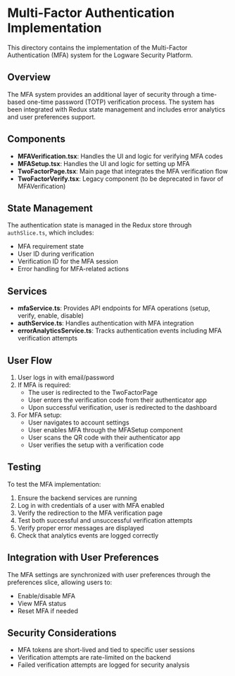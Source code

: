 # Multi-Factor Authentication Implementation

This directory contains the implementation of the Multi-Factor Authentication (MFA) system for the Logware Security Platform.

## Overview

The MFA system provides an additional layer of security through a time-based one-time password (TOTP) verification process. The system has been integrated with Redux state management and includes error analytics and user preferences support.

## Components

- **MFAVerification.tsx**: Handles the UI and logic for verifying MFA codes
- **MFASetup.tsx**: Handles the UI and logic for setting up MFA
- **TwoFactorPage.tsx**: Main page that integrates the MFA verification flow
- **TwoFactorVerify.tsx**: Legacy component (to be deprecated in favor of MFAVerification)

## State Management

The authentication state is managed in the Redux store through `authSlice.ts`, which includes:

- MFA requirement state
- User ID during verification
- Verification ID for the MFA session
- Error handling for MFA-related actions

## Services

- **mfaService.ts**: Provides API endpoints for MFA operations (setup, verify, enable, disable)
- **authService.ts**: Handles authentication with MFA integration
- **errorAnalyticsService.ts**: Tracks authentication events including MFA verification attempts

## User Flow

1. User logs in with email/password
2. If MFA is required:
   - The user is redirected to the TwoFactorPage
   - User enters the verification code from their authenticator app
   - Upon successful verification, user is redirected to the dashboard
3. For MFA setup:
   - User navigates to account settings
   - User enables MFA through the MFASetup component
   - User scans the QR code with their authenticator app
   - User verifies the setup with a verification code

## Testing

To test the MFA implementation:

1. Ensure the backend services are running
2. Log in with credentials of a user with MFA enabled
3. Verify the redirection to the MFA verification page
4. Test both successful and unsuccessful verification attempts
5. Verify proper error messages are displayed
6. Check that analytics events are logged correctly

## Integration with User Preferences

The MFA settings are synchronized with user preferences through the preferences slice, allowing users to:

- Enable/disable MFA
- View MFA status
- Reset MFA if needed

## Security Considerations

- MFA tokens are short-lived and tied to specific user sessions
- Verification attempts are rate-limited on the backend
- Failed verification attempts are logged for security analysis
